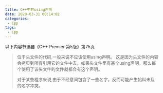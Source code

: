 ```yaml
---
title: C++中的using声明
date: 2020-03-31 00:14:02
categories:
 - Cpp
tags:
 - Cpp
---
```


以下内容节选自《C++ Premier 第5版》第75页

> 位于头文件的代码,一般来说不应该使用using声明。
> 这是因为头文件的内容会拷贝到所有引用它的文件中去，如果头文件里有某个using声明，那么每个使用了该头文件的文件就都会有这个声明。
>
> 对于某些程序来说,由于不经意间包含了一些名字，反而可能产生始料未及的名字冲突。
